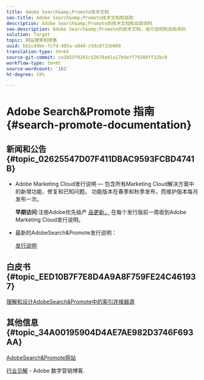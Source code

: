 ```yaml
---
title: Adobe Search&amp;Promote技术文档
seo-title: Adobe Search&amp;Promote技术文档和自助
description: Adobe Search&amp;Promote的技术文档和自助资料
seo-description: Adobe Search&amp;Promote的技术文档、发行说明和自助资料
solution: Target
topic: 网站搜索和销售
uuid: bb1c49be-7cfd-485a-a848-c5dc8733b009
translation-type: tm+mt
source-git-commit: ce3b55f0265c52670a81a17b9eff79309ff32bc0
workflow-type: tm+mt
source-wordcount: '161'
ht-degree: 19%

---
```



# Adobe Search&amp;Promote 指南 {#search-promote-documentation}

<!-- ## [Option 1: Lorem Ipsum FAQ announcement](#lorem-ipsum) -->

## 新闻和公告{#topic_02625547D07F411DBAC9593FCBD4741B}

<!-- * [Option 2: Lorem ipsum FAQ announcement](anchor) -->

* Adobe Marketing Cloud发行说明 — 包含所有Marketing Cloud解决方案中的新增功能、修复和已知问题。 功能版本在春季和秋季发布，而维护版本每月发布一次。

   **早期访问**:注册Adobe优先级产 [品更新，](https://campaign.adobe.com/webApp/adbePriorityProductSubscribe) 在每个发行版前一周收到Adobe Marketing Cloud发行说明。

* 最新的AdobeSearch&amp;Promote发行说明：

   [发行说明](/help/c-searchpromote-release-notes/c-rn-02-13-18-version-1811.md)

## 白皮书 {#topic_EED10B7F7E8D4A9A8F759FE24C461937}

[理解和设计AdobeSearch&amp;Promote中的索引连接器源](https://marketing.adobe.com/resources/help/en_US/snp/index_connector_feeds.pdf)

## 其他信息{#topic_34A00195904D4AE7AE982D3746F693AA}

[AdobeSearch&amp;Promote网站](https://www.adobe.com/solutions/testing-targeting/search-driven-merchandising.html)

[行业见解](https://blogs.adobe.com/digitalmarketing/) - Adobe 数字营销博客.
